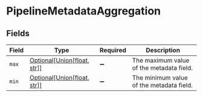 # PipelineMetadataAggregation


## Fields

| Field                                                                                                               | Type                                                                                                                | Required                                                                                                            | Description                                                                                                         |
| ------------------------------------------------------------------------------------------------------------------- | ------------------------------------------------------------------------------------------------------------------- | ------------------------------------------------------------------------------------------------------------------- | ------------------------------------------------------------------------------------------------------------------- |
| `max`                                                                                                               | [Optional[Union[float, str]]](undefined/models/shared/pipelinemetadataaggregationmaximumvalueofthemetadatafield.md) | :heavy_minus_sign:                                                                                                  | The maximum value of the metadata field.                                                                            |
| `min`                                                                                                               | [Optional[Union[float, str]]](undefined/models/shared/pipelinemetadataaggregationminimumvalueofthemetadatafield.md) | :heavy_minus_sign:                                                                                                  | The minimum value of the metadata field.                                                                            |